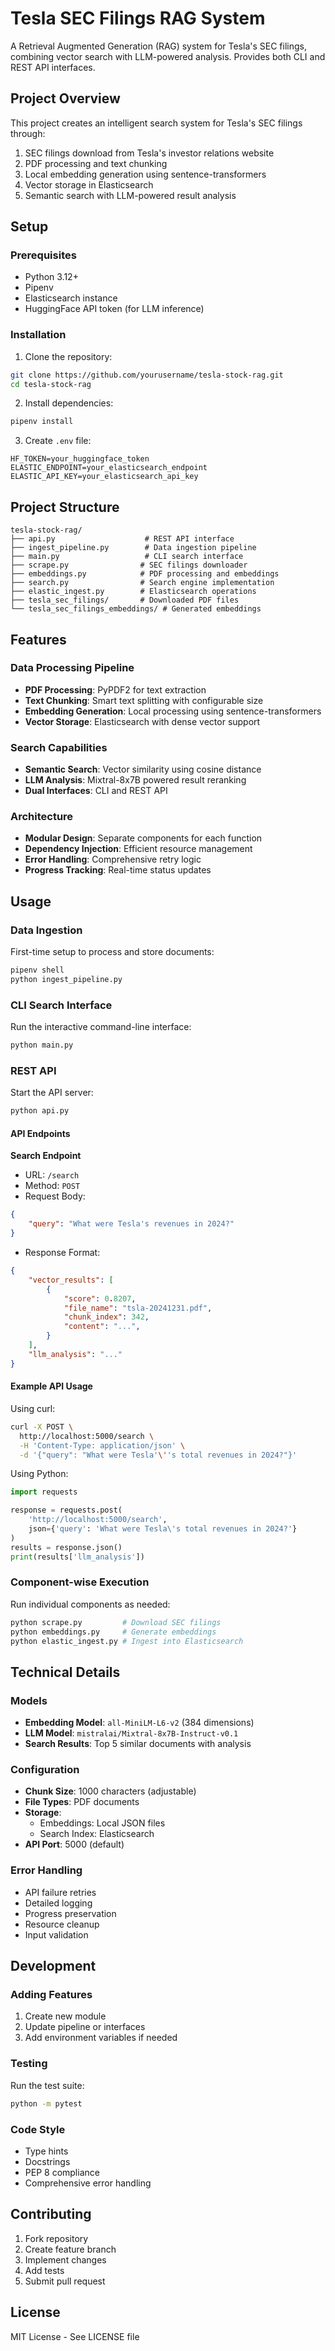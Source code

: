 # Tesla SEC Filings RAG System

A Retrieval Augmented Generation (RAG) system for Tesla's SEC filings, combining vector search with LLM-powered analysis. Provides both CLI and REST API interfaces.

## Project Overview

This project creates an intelligent search system for Tesla's SEC filings through:
1. SEC filings download from Tesla's investor relations website
2. PDF processing and text chunking
3. Local embedding generation using sentence-transformers
4. Vector storage in Elasticsearch
5. Semantic search with LLM-powered result analysis

## Setup

### Prerequisites
- Python 3.12+
- Pipenv
- Elasticsearch instance
- HuggingFace API token (for LLM inference)

### Installation

1. Clone the repository:
```bash
git clone https://github.com/yourusername/tesla-stock-rag.git
cd tesla-stock-rag
```

2. Install dependencies:
```bash
pipenv install
```

3. Create `.env` file:
```plaintext
HF_TOKEN=your_huggingface_token
ELASTIC_ENDPOINT=your_elasticsearch_endpoint
ELASTIC_API_KEY=your_elasticsearch_api_key
```

## Project Structure

```plaintext
tesla-stock-rag/
├── api.py                    # REST API interface
├── ingest_pipeline.py        # Data ingestion pipeline
├── main.py                   # CLI search interface
├── scrape.py                # SEC filings downloader
├── embeddings.py            # PDF processing and embeddings
├── search.py                # Search engine implementation
├── elastic_ingest.py        # Elasticsearch operations
├── tesla_sec_filings/       # Downloaded PDF files
└── tesla_sec_filings_embeddings/ # Generated embeddings
```

## Features

### Data Processing Pipeline
- **PDF Processing**: PyPDF2 for text extraction
- **Text Chunking**: Smart text splitting with configurable size
- **Embedding Generation**: Local processing using sentence-transformers
- **Vector Storage**: Elasticsearch with dense vector support

### Search Capabilities
- **Semantic Search**: Vector similarity using cosine distance
- **LLM Analysis**: Mixtral-8x7B powered result reranking
- **Dual Interfaces**: CLI and REST API

### Architecture
- **Modular Design**: Separate components for each function
- **Dependency Injection**: Efficient resource management
- **Error Handling**: Comprehensive retry logic
- **Progress Tracking**: Real-time status updates

## Usage

### Data Ingestion
First-time setup to process and store documents:
```bash
pipenv shell
python ingest_pipeline.py
```

### CLI Search Interface
Run the interactive command-line interface:
```bash
python main.py
```

### REST API
Start the API server:
```bash
python api.py
```

#### API Endpoints

**Search Endpoint**
- URL: `/search`
- Method: `POST`
- Request Body:
```json
{
    "query": "What were Tesla's revenues in 2024?"
}
```
- Response Format:
```json
{
    "vector_results": [
        {
            "score": 0.8207,
            "file_name": "tsla-20241231.pdf",
            "chunk_index": 342,
            "content": "...",
        }
    ],
    "llm_analysis": "..."
}
```

#### Example API Usage

Using curl:
```bash
curl -X POST \
  http://localhost:5000/search \
  -H 'Content-Type: application/json' \
  -d '{"query": "What were Tesla'\''s total revenues in 2024?"}'
```

Using Python:
```python
import requests

response = requests.post(
    'http://localhost:5000/search',
    json={'query': 'What were Tesla\'s total revenues in 2024?'}
)
results = response.json()
print(results['llm_analysis'])
```

### Component-wise Execution
Run individual components as needed:
```bash
python scrape.py         # Download SEC filings
python embeddings.py     # Generate embeddings
python elastic_ingest.py # Ingest into Elasticsearch
```

## Technical Details

### Models
- **Embedding Model**: `all-MiniLM-L6-v2` (384 dimensions)
- **LLM Model**: `mistralai/Mixtral-8x7B-Instruct-v0.1`
- **Search Results**: Top 5 similar documents with analysis

### Configuration
- **Chunk Size**: 1000 characters (adjustable)
- **File Types**: PDF documents
- **Storage**: 
  - Embeddings: Local JSON files
  - Search Index: Elasticsearch
- **API Port**: 5000 (default)

### Error Handling
- API failure retries
- Detailed logging
- Progress preservation
- Resource cleanup
- Input validation

## Development

### Adding Features
1. Create new module
2. Update pipeline or interfaces
3. Add environment variables if needed

### Testing
Run the test suite:
```bash
python -m pytest
```

### Code Style
- Type hints
- Docstrings
- PEP 8 compliance
- Comprehensive error handling

## Contributing

1. Fork repository
2. Create feature branch
3. Implement changes
4. Add tests
5. Submit pull request

## License

MIT License - See LICENSE file